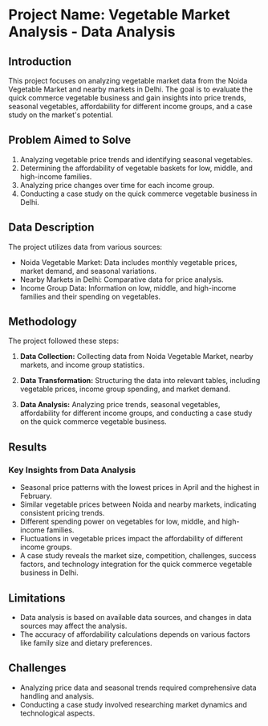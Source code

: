 # Project Name: Vegetable Market Analysis - Data Analysis

## Introduction

This project focuses on analyzing vegetable market data from the Noida Vegetable Market and nearby markets in Delhi. The goal is to evaluate the quick commerce vegetable business and gain insights into price trends, seasonal vegetables, affordability for different income groups, and a case study on the market's potential.

## Problem Aimed to Solve

1. Analyzing vegetable price trends and identifying seasonal vegetables.
2. Determining the affordability of vegetable baskets for low, middle, and high-income families.
3. Analyzing price changes over time for each income group.
4. Conducting a case study on the quick commerce vegetable business in Delhi.

## Data Description

The project utilizes data from various sources:

- Noida Vegetable Market: Data includes monthly vegetable prices, market demand, and seasonal variations.
- Nearby Markets in Delhi: Comparative data for price analysis.
- Income Group Data: Information on low, middle, and high-income families and their spending on vegetables.

## Methodology

The project followed these steps:

1. **Data Collection:** Collecting data from Noida Vegetable Market, nearby markets, and income group statistics.

2. **Data Transformation:** Structuring the data into relevant tables, including vegetable prices, income group spending, and market demand.

3. **Data Analysis:** Analyzing price trends, seasonal vegetables, affordability for different income groups, and conducting a case study on the quick commerce vegetable business.

## Results

### Key Insights from Data Analysis

- Seasonal price patterns with the lowest prices in April and the highest in February.
- Similar vegetable prices between Noida and nearby markets, indicating consistent pricing trends.
- Different spending power on vegetables for low, middle, and high-income families.
- Fluctuations in vegetable prices impact the affordability of different income groups.
- A case study reveals the market size, competition, challenges, success factors, and technology integration for the quick commerce vegetable business in Delhi.

## Limitations

- Data analysis is based on available data sources, and changes in data sources may affect the analysis.
- The accuracy of affordability calculations depends on various factors like family size and dietary preferences.

## Challenges

- Analyzing price data and seasonal trends required comprehensive data handling and analysis.
- Conducting a case study involved researching market dynamics and technological aspects.


